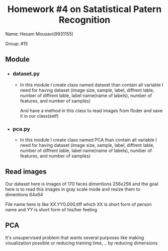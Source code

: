 # <center>Homework #4 on Satatistical Patern Recognition</center>

Name: Hesam Mousavi(9931155)

Group: #15

## Module

- ### dataset.py

  - In this module I create class named dataset than contain all variable I need for having dataset (image size, sample, label, diffrent lable, number of diffrent lable, label name(name of labels), number of features, and number of samples)

    And have a method in this class to read images from floder and save it in our class(self)

- ### pca.py

  - In this module I create class named PCA than contain all variable I need for having dataset (image size, sample, label, diffrent lable, number of diffrent lable, label name(name of labels), number of features, and number of samples)

## Read images

Our dataset here is images of 170 faces dimentions 256x256 and the goal here is to read this images in gray scale mode and resize them to dimentions 64x64

File name here is like XX.YY0.000.tiff which XX is short form of person name and YY is short form of his/her feeling

## PCA

It's unsupervised problem that wants several purposes like making visualization possible or reducing training time, .. by reducing dimensions

<script type="text/x-mathjax-config">
MathJax.Hub.Config({
tex2jax: {
inlineMath: [['$','$'], ['\\(','\\)']],
processEscapes: true},
jax: ["input/TeX","input/MathML","input/AsciiMath","output/CommonHTML"],
extensions: ["tex2jax.js","mml2jax.js","asciimath2jax.js","MathMenu.js","MathZoom.js","AssistiveMML.js", "[Contrib]/a11y/accessibility-menu.js"],
TeX: {
extensions: ["AMSmath.js","AMSsymbols.js","noErrors.js","noUndefined.js"],
equationNumbers: {
autoNumber: "AMS"
}
}
});
</script>
